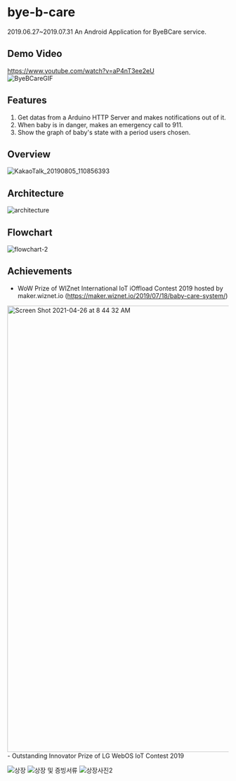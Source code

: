 # bye-b-care
2019.06.27~2019.07.31
An Android Application for ByeBCare service.



## Demo Video
https://www.youtube.com/watch?v=aP4nT3ee2eU </br>
![ByeBCareGIF](https://user-images.githubusercontent.com/20037035/116017032-7179e680-a679-11eb-8bc2-e8d94ccf02d2.gif)


## Features
1. Get datas from a Arduino HTTP Server and makes notifications out of it.
2. When baby is in danger, makes an emergency call to 911.
3. Show the graph of baby's state with a period users chosen.

## Overview
![KakaoTalk_20190805_110856393](https://user-images.githubusercontent.com/20037035/116013203-d594ae80-a669-11eb-950b-da5dc3cf50b0.jpg)

## Architecture
![architecture](https://user-images.githubusercontent.com/20037035/116013230-f2c97d00-a669-11eb-8509-cd2ff154e8f5.png)

## Flowchart
![flowchart-2](https://user-images.githubusercontent.com/20037035/116013256-27d5cf80-a66a-11eb-896d-1f36c58ace76.jpg)

## Achievements
- WoW Prize of WIZnet International IoT iOffload Contest 2019 hosted by maker.wiznet.io (https://maker.wiznet.io/2019/07/18/baby-care-system/)
<img width="1016" alt="Screen Shot 2021-04-26 at 8 44 32 AM" src="https://user-images.githubusercontent.com/20037035/116013530-a2531f00-a66b-11eb-9814-8ceb112b2269.png">
- Outstanding Innovator Prize of LG WebOS IoT Contest 2019

![상장](https://user-images.githubusercontent.com/20037035/119263508-4f449b80-bc1a-11eb-90ef-ad81c194fa09.jpg)
![상장 및 증빙서류](https://user-images.githubusercontent.com/20037035/119263820-8bc4c700-bc1b-11eb-88f7-0634560ae9e8.jpg)
![상장사진2](https://user-images.githubusercontent.com/20037035/119263822-8e272100-bc1b-11eb-8047-c3c83053b748.jpg)



